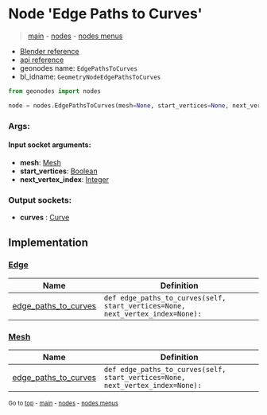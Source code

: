 # Node 'Edge Paths to Curves'

> [main](../structure.md) - [nodes](nodes.md) - [nodes menus](nodes_menus.md)

- [Blender reference](https://docs.blender.org/manual/en/latest/modeling/geometry_nodes/mesh/edge_paths_to_curves.html)
- [api reference](https://docs.blender.org/api/current/bpy.types.GeometryNodeEdgePathsToCurves.html)
- geonodes name: `EdgePathsToCurves`
- bl_idname: `GeometryNodeEdgePathsToCurves`

```python
from geonodes import nodes

node = nodes.EdgePathsToCurves(mesh=None, start_vertices=None, next_vertex_index=None)
```

### Args:

#### Input socket arguments:

- **mesh**: [Mesh](Mesh.md)
- **start_vertices**: [Boolean](Boolean.md)
- **next_vertex_index**: [Integer](Integer.md)

### Output sockets:

- **curves** : [Curve](Curve.md)

## Implementation

### [Edge](Edge.md)

| Name | Definition |
|------|------------|
 | [edge_paths_to_curves](Edge.md#edge_paths_to_curves) | `def edge_paths_to_curves(self, start_vertices=None, next_vertex_index=None):` |

### [Mesh](Mesh.md)

| Name | Definition |
|------|------------|
 | [edge_paths_to_curves](Mesh.md#edge_paths_to_curves) | `def edge_paths_to_curves(self, start_vertices=None, next_vertex_index=None):` |

<sub>Go to [top](#node-{wnode.bnode.name}) - [main](../structure.md) - [nodes](nodes.md) - [nodes menus](nodes_menus.md)</sub>

